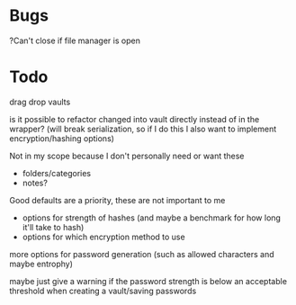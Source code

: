 # Bugs
?Can't close if file manager is open

# Todo

drag drop vaults

is it possible to refactor changed into vault directly instead of in the wrapper? (will break serialization, so if I do this I also want to implement encryption/hashing options)

Not in my scope because I don't personally need or want these
* folders/categories
* notes?

Good defaults are a priority, these are not important to me 
* options for strength of hashes (and maybe a benchmark for how long it'll take to hash)
* options for which encryption method to use

more options for password generation (such as allowed characters and maybe entrophy)

maybe just give a warning if the password strength is below an acceptable threshold when creating a vault/saving passwords
